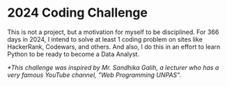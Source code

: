 
# 2024 Coding Challenge

This is not a project, but a motivation for myself to be disciplined. For 366 days in 2024, I intend to solve at least 1 coding problem on sites like HackerRank, Codewars, and others. And also, I do this in an effort to learn Python to be ready to become a Data Analyst.

_*This challenge was inspired by Mr. Sandhika Galih, a lecturer who has a very famous YouTube channel, "Web Programming UNPAS"._
